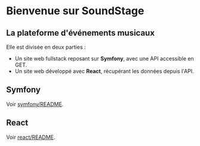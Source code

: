 # Bienvenue sur SoundStage

## La plateforme d'événements musicaux

Elle est divisée en deux parties :
- Un site web fullstack reposant sur **Symfony**, avec une API accessible en GET.
- Un site web développé avec **React**, récupérant les données depuis l'API.

## Symfony

Voir [symfony/README](symfony/README.md).

## React

Voir [react/README](react/README.md).
